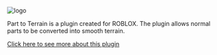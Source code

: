 ![logo](http://i.imgur.com/36ZV0N1.png)

Part to Terrain is a plugin created for ROBLOX. The plugin allows normal parts to be converted into smooth terrain.

[Click here to see more about this plugin](https://fastcar48.github.io/PartToTerrain.html)
